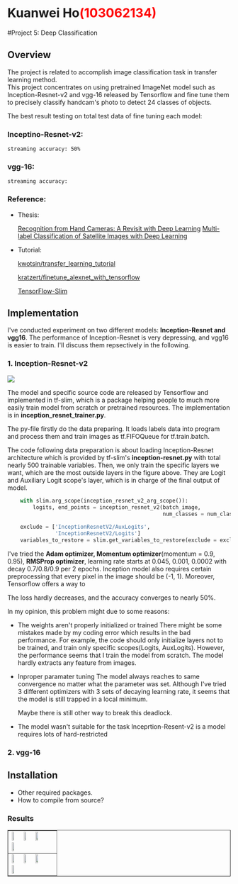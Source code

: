 # Kuanwei Ho<span style="color:red">(103062134)</span>

#Project 5: Deep Classification

## Overview
The project is related to accomplish image classification task in transfer learning method.<br /> 
This project concentrates on using pretrained ImageNet model such as Inception-Resnet-v2 and vgg-16 released by Tensorflow and fine tune them to precisely classify handcam's photo to detect 24 classes of objects.

The best result testing on total test data of fine tuning each model:
### Inceptino-Resnet-v2: 
	streaming accuracy: 50%
### vgg-16:
	streaming accuracy: 
	

### Reference:
- Thesis:

	[Recognition from Hand Cameras: A Revisit with Deep Learning](https://arxiv.org/abs/1512.01881)
	[Multi-label Classification of Satellite Images with Deep Learning](http://cs231n.stanford.edu/reports/2017/pdfs/908.pdf)
- Tutorial:

	[kwotsin/transfer_learning_tutorial](https://github.com/kwotsin/transfer_learning_tutorial)
	
	[kratzert/finetune_alexnet_with_tensorflow](https://github.com/kratzert/finetune_alexnet_with_tensorflow)
	
	[TensorFlow-Slim](https://github.com/tensorflow/tensorflow/tree/master/tensorflow/contrib/slim)

	


## Implementation

I've conducted experiment on two different models: **Inception-Resnet and vgg16**.
The performance of Inception-Resnet is very depressing, and vgg16 is easier to train.
I'll discuss them repsectively in the following.


### 1. Inception-Resnet-v2

![](https://i2.kknews.cc/SIG=e19v49/q4q0006048n3505os81.jpg)

The model and specific source code are released by Tensorflow and implemented in tf-slim, which is a package helping people to much more easily train model from scratch or pretrained resources.
The implementation is in **inception_resnet_trainer.py**.

The py-file firstly do the data preparing.
It loads labels data into program and process them and train images as tf.FIFOQueue for tf.train.batch.

The code following data preparation is about loading Inception-Resnet architecture which is provided by tf-slim's **inception-resnet.py** with total nearly 500 trainable variables.
Then, we only train the specific layers we want, which are the most outside layers in the figure above.
They are Logit and Auxiliary Logit scope's layer, which is in charge of the final output of model.

```Python
    with slim.arg_scope(inception_resnet_v2_arg_scope()):
        logits, end_points = inception_resnet_v2(batch_image, 
                                                 num_classes = num_classes)
	
    exclude = ['InceptionResnetV2/AuxLogits',
               'InceptionResnetV2/Logits']
    variables_to_restore = slim.get_variables_to_restore(exclude = exclude)
```

I've tried the **Adam optimizer, Momentum optimizer**(momentum = 0.9, 0.95), **RMSProp optimizer**, learning rate starts at 0.045, 0.001, 0.0002 with decay 0.7/0.8/0.9 per 2 epochs.
Inception model also requires certain preprocessing that every pixel in the image should be (-1, 1).
Moreover, Tensorflow offers a way to 

The loss hardly decreases, and the accuracy converges to nearly 50%.

In my opinion, this problem might due to some reasons:
+ The weights aren't properly initialized or trained
	There might be some mistakes made by my coding error which results in the bad performance.
	For example, the code should only initialize layers not to be trained, and train only specific scopes(Logits, AuxLogits).
	However, the performance seems that I train the model from scratch.
	The model hardly extracts any feature from images.
	
+ Inproper paramater tuning
	The model always reaches to same convergence no matter what the parameter was set.
	Although I've tried 3 different optimizers with 3 sets of decaying learning rate, it seems that the model is still trapped in a local minimum.

	Maybe there is still other way to break this deadlock.
+ The model wasn't suitable for the task
	Inceprtion-Resent-v2 is a model requires lots of hard-restricted 

### 2. vgg-16



## Installation
* Other required packages.
* How to compile from source?

### Results

<table border=1>
<tr>
<td>
<img src="placeholder.jpg" width="24%"/>
<img src="placeholder.jpg"  width="24%"/>
<img src="placeholder.jpg" width="24%"/>
<img src="placeholder.jpg" width="24%"/>
</td>
</tr>

<tr>
<td>
<img src="placeholder.jpg" width="24%"/>
<img src="placeholder.jpg"  width="24%"/>
<img src="placeholder.jpg" width="24%"/>
<img src="placeholder.jpg" width="24%"/>
</td>
</tr>

</table>


